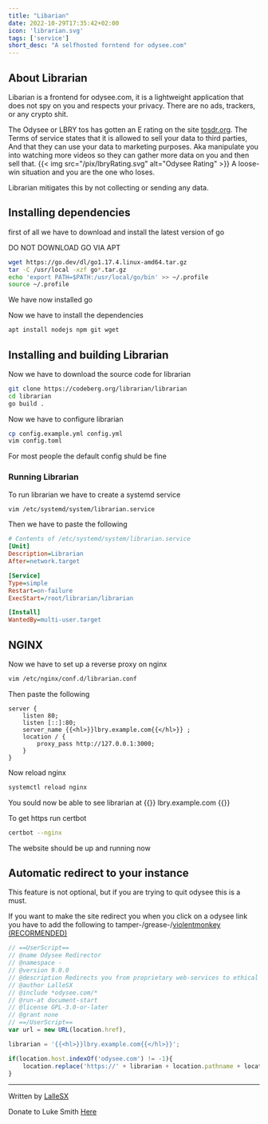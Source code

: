 ```yaml
---
title: "Libarian"
date: 2022-10-29T17:35:42+02:00
icon: 'librarian.svg'
tags: ['service']
short_desc: "A selfhosted forntend for odysee.com"
---
```

## About Librarian

Libarian is a frontend for odysee.com, it is a lightweight application that does not spy on you and respects your privacy.
There are no ads, trackers, or any crypto shit.



The Odysee or LBRY tos has gotten an E rating on the site [tosdr.org](https://tosdr.org/en/service/2391).
The Terms of service states that it is allowed to sell your data to third parties,
And that they can use your data to marketing purposes. Aka manipulate you into watching more videos so they can gather more data on you and then sell that.
{{< img src="/pix/lbryRating.svg" alt="Odysee Rating" >}}
A loose-win situation and you are the one who loses.


Librarian mitigates this by not collecting or sending any data.

## Installing dependencies


first of all we have to download and install the latest version of go

DO NOT DOWNLOAD GO VIA APT

```sh
wget https://go.dev/dl/go1.17.4.linux-amd64.tar.gz
tar -C /usr/local -xzf go*.tar.gz
echo 'export PATH=$PATH:/usr/local/go/bin' >> ~/.profile
source ~/.profile
```
We have now installed go

Now we have to install the dependencies

```sh
apt install nodejs npm git wget
```
## Installing and building Librarian
Now we have to download the source code for librarian

```sh
git clone https://codeberg.org/librarian/librarian
cd librarian
go build .
```

Now we have to configure librarian

```sh
cp config.example.yml config.yml
vim config.toml
```
For most people the default config shuld be fine
### Running Librarian

To run librarian we have to create a systemd service

```sh
vim /etc/systemd/system/librarian.service
```
Then we have to paste the following

```ini
# Contents of /etc/systemd/system/librarian.service
[Unit]
Description=Librarian
After=network.target

[Service]
Type=simple
Restart=on-failure
ExecStart=/root/librarian/librarian

[Install]
WantedBy=multi-user.target
```
## NGINX
Now we have to set up a reverse proxy on nginx

```sh
vim /etc/nginx/conf.d/librarian.conf
```
Then paste the following
```nginx
server {
	listen 80;
	listen [::]:80;
	server_name {{<hl>}}lbry.example.com{{</hl>}} ;
	location / {
		proxy_pass http://127.0.0.1:3000;
	}
}
```
Now reload nginx

```sh
systemctl reload nginx
```

You sould now be able to see librarian at {{<hl>}} lbry.example.com {{</hl>}}

To get https run certbot

```sh
certbot --nginx
```

The website should be up and running now

## Automatic redirect to your instance
This feature is not optional, but if you are trying to quit odysee this is a must.

If you want to make the site redirect you when you click on a odysee link you have to add the following to tamper-/grease-/[violentmonkey (RECORMENDED)](https://addons.mozilla.org/en-US/firefox/addon/violentmonkey/)

```js
// ==UserScript==
// @name Odysee Redirector
// @namespace -
// @version 9.0.0
// @description Redirects you from proprietary web-services to ethical alternatives(front-end).
// @author LalleSX
// @include *odysee.com/*
// @run-at document-start
// @license GPL-3.0-or-later
// @grant none
// ==/UserScript==
var url = new URL(location.href),

librarian = '{{<hl>}}lbry.example.com{{</hl>}}';

if(location.host.indexOf('odysee.com') != -1){
    location.replace('https://' + librarian + location.pathname + location.search)
}
```
------------------------------------------------------------------------
Written by [LalleSX](https://github.com/LalleSX)

Donate to Luke Smith [Here](https://lukesmith.xyz/donate/)
